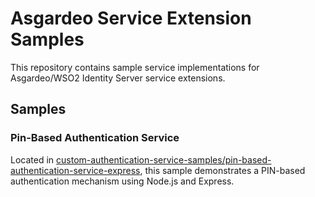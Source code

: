 # Asgardeo Service Extension Samples

This repository contains sample service implementations for Asgardeo/WSO2 Identity Server service extensions.

## Samples
### Pin-Based Authentication Service
Located in [custom-authentication-service-samples/pin-based-authentication-service-express](custom-authentication-service-samples/pin-based-authentication-service-express/README.md), this sample demonstrates a PIN-based authentication mechanism using Node.js and Express.